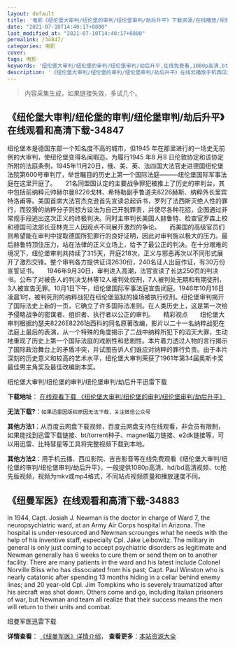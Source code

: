 ```yaml
---
layout: default
title: '电影《纽伦堡大审判/纽伦堡的审判/纽伦堡审判/劫后升平》下载资源/在线播放/视频地址/1080p/高清/蓝光'
date: "2021-07-10T14:40:17+0800"
last_modified_at: "2021-07-10T14:40:17+0800"
permalink: /34847/
categories: 电影
cover:
tags: 电影
keywords: '纽伦堡大审判/纽伦堡的审判/纽伦堡审判/劫后升平,在线免费看,1080p高清,bt种子,torrent,百度云盘,magnet,磁力链,迅雷下载资源'
description: '《纽伦堡大审判/纽伦堡的审判/纽伦堡审判/劫后升平》在线云播放手机西瓜影院吉吉影音免费看，1080p高清bd/hd未删减完整版和tc抢先枪版，mkv/mp4格式，附带bt/torrent种子、magnet/磁力链、百度云盘、网盘资源迅雷下载链接'
---
```


>内容采集生成，如果链接失效，多试几个。


## 《纽伦堡大审判/纽伦堡的审判/纽伦堡审判/劫后升平》在线观看和高清下载-34847

纽伦堡本是德国东部一个知名度不高的城市，但1945 年在那里进行的一场史无前例的大审判，使纽伦堡变得名闻暇迩。为履行1945 年8 月8 日伦敦协定和该协定所附的法庭条例，1945年11月20日，俄、美、英、法四国大法官走进德国纽伦堡法院第600号审判厅，举世瞩目的历史上第一个国际法庭———纽伦堡国际军事法庭在这里开庭了。　　21名同盟国认定的主要战争罪犯被推上了历史的审判台，其中包括前纳粹元帅赫尔曼8226戈林、希特勒副手鲁道夫8226赫斯、纳粹外长里宾特洛甫等。美国首席大法官杰克逊首先宣读总起诉书，罗列了法西斯灭绝人性的罪行，而狡猾的纳粹分子则想方设法为自己开脱罪责，并使尽各种花招，企图通过非常规手段逃出这次正义的终极判决。同时主审判长美国人赫鲁特、检查官罗森上校和德国司法部长亚林克三人因观点不同展开激烈的争论。　　而美国的高级官员们则希望能在审判中提取德国所犯罪行的良好证明，因此对审判施以极大的压力。最后赫鲁特顶住压力，站在法律的正义立场上，给予了最公正的判决。在十分艰难的境况下，纽伦堡审判共持续了315天，开庭218次，正义与邪恶再次以不同形式展开了激烈交锋。整个审判各方提供证词2630份，240名证人出庭作证，有30万份宣誓证书。　　1946年9月30日，审判进入高潮，法官宣读了长达250页的判决书。公布了对被告人的判决戈林等12人被判处绞刑，7人被判处无期和有期徒刑，3人被宣告无罪。10月1日下午，纽伦堡国际军事法庭宣告闭庭。1946年10月16日凌晨1时，被判死刑的纳粹战犯在纽伦堡监狱的操场被执行绞刑。纽伦堡审判揭开了国际法史上新的一页，它确立了许多国际法准则。在人类历史上，这是第一次给予侵略战争的密谋者、组织者、执行者以公正的审判。　　精彩视点　　纽伦堡大审判根据约瑟夫8226E8226珀西科的同名原著改编，影片以二十一名纳粹战犯在法庭上最后的表演，从一个特殊的角度揭示了二战中纳粹所犯下的滔天大罪，生动地重现了历史上第一个国际法庭的戏剧性和悲剧性。本片着力透过人物的言行揭示了国际政治舞台上的矛盾冲突，并试图告诉人们谁应对纳粹的罪行负责。由于本片深刻的历史意义和较高的艺术水平，纽伦堡大审判荣获了1961年第34届奥斯卡奖最佳男主角奖及最佳改编剧本奖。


纽伦堡大审判/纽伦堡的审判/纽伦堡审判/劫后升平迅雷下载

**下载地址**： [在线观看下载 《纽伦堡大审判/纽伦堡的审判/纽伦堡审判/劫后升平》](https://www.993dy.com//vod-detail-id-14087.html) 


**无法下载?**：`如果迅雷因版权原因无法下载，关注微信公众号 `

**其他方法1**：从百度云网盘下载视频，百度云网盘支持在线观看，非会员有限制，如果能找到迅雷下载链接、bt/torrent种子、magnet磁力链接、e2dk链接等，可以用迅雷、比特彗星等工具将完整视频下载到本地。

**其他方法2**：用手机云播、西瓜影院、吉吉影音等在线免费观看《纽伦堡大审判/纽伦堡的审判/纽伦堡审判/劫后升平》，一般提供1080p高清、hd/bd高清视频、tc抢先版视频，视频为mkv或mp4格式，不同站点视频质量和播放速度不同。


## 《纽曼军医》在线观看和高清下载-34883

In 1944, Capt. Josiah J. Newman is the doctor in charge of Ward 7, the neuropsychiatric ward, at an Army Air Corps hospital in Arizona. The hospital is under-resourced and Newman scrounges what he needs with the help of his inventive staff, especially Cpl. Jake Leibowitz. The military in general is only just coming to accept psychiatric disorders as legitimate and Newman generally has 6 weeks to cure them or send them on to another facility. There are many patients in the ward and his latest include Colonel Norville Bliss who has dissociated from his past; Capt. Paul Winston who is nearly catatonic after spending 13 months hiding in a cellar behind enemy lines; and 20 year-old Cpl. Jim Tompkins who is severely traumatized after his aircraft was shot down. Others come and go, including Italian prisoners of war, but Newman and team all realize that their success means the men will return to their units and combat.


纽曼军医迅雷下载

**详情查看**： [《纽曼军医》详情介绍](/movie/34883/)， **查看更多**：[本站资源大全](/movie/t/all/)

